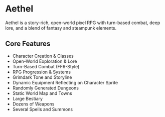 # Aethel
Aethel is a story-rich, open-world pixel RPG with turn-based combat, deep lore, and a blend of fantasy and steampunk elements.

## Core Features
- Character Creation & Classes
- Open-World Exploration & Lore
- Turn-Based Combat (FF6-Style)
- RPG Progression & Systems
- Grimdark Tone and Storyline
- Dynamic Equipment Reflecting on Character Sprite
- Randomly Generated Dungeons
- Static World Map and Towns
- Large Bestiary
- Dozens of Weapons
- Several Spells and Summons